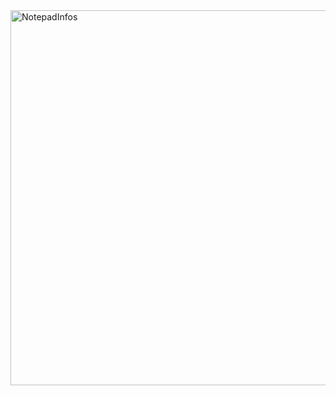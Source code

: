 <img width="600" alt="NotepadInfos" src="https://user-images.githubusercontent.com/92173936/161748460-1a67d40d-c87d-46d0-8ee0-1c40e626fabc.png">


